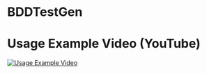 # BDDTestGen

# Usage Example Video (YouTube)
[![Usage Example Video](https://img.youtube.com/vi/Z5re8z0RU80/0.jpg)](https://www.youtube.com/watch?v=Z5re8z0RU80)